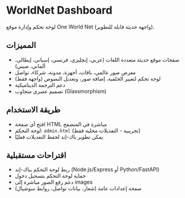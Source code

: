 # WorldNet Dashboard

لوحة تحكم وإدارة موقع One World Net (واجهة حديثة قابلة للتطوير).

## المميزات
- صفحات موقع حديثة متعددة اللغات (عربي، إنجليزي، فرنسي، إسباني، إيطالي، ألماني، صيني)
- معرض صور عالمي، باقات، أجهزة، مدونة، شركاء، تواصل
- لوحة تحكم لتغيير الخلفية، إضافة صور، وتعديل النصوص (واجهة فقط)
- دعم الترجمة الديناميكية
- تصميم عصري متجاوب (Glassmorphism)

## طريقة الاستخدام
- افتح أي صفحة HTML مباشرة في المتصفح
- لوحة التحكم: `admin.html` (تجريبية - التعديلات محلية فقط)
- يمكن تطوير باك-إند لحفظ التعديلات فعليًا

## اقتراحات مستقبلية
- ربط لوحة التحكم بباك-إند (Node.js/Express أو Python/FastAPI)
- حماية لوحة التحكم بتسجيل دخول
- دعم رفع الصور مباشرة إلى images
- صفحة إعدادات عامة (شعار، بيانات تواصل، روابط سوشيال)
